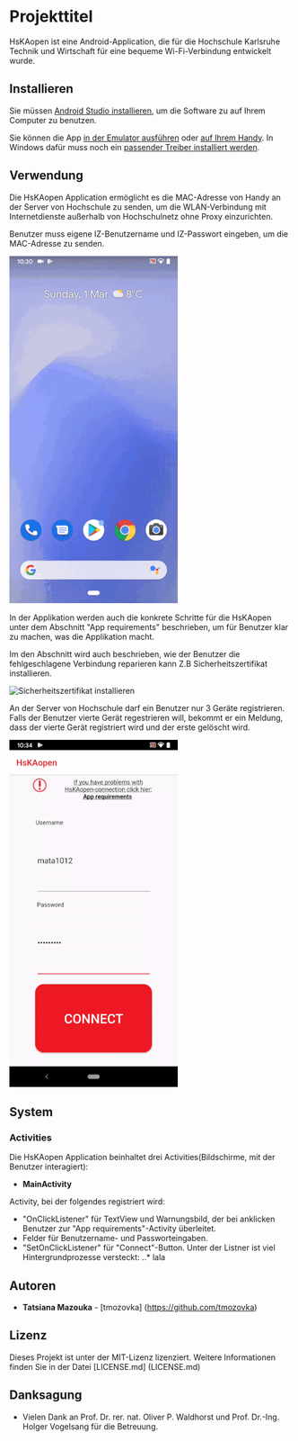 # Projekttitel

HsKAopen ist eine Android-Application, die für die Hochschule Karlsruhe Technik und Wirtschaft für eine bequeme Wi-Fi-Verbindung entwickelt wurde.

## Installieren

Sie müssen [Android Studio installieren](https://developer.android.com/studio/install), um die Software zu auf Ihrem Computer zu benutzen.

Sie können die App [in der Emulator ausführen](https://developer.android.com/studio/run/emulator) oder [auf Ihrem Handy](https://developer.android.com/studio/run/device). In Windows dafür muss noch ein [passender Treiber installiert werden](https://developer.android.com/studio/run/oem-usb). 

## Verwendung

Die HsKAopen Application ermöglicht es die MAC-Adresse von Handy an der Server von Hochschule zu senden, um die WLAN-Verbindung mit Internetdienste außerhalb von Hochschulnetz ohne Proxy einzurichten. 

Benutzer muss eigene IZ-Benutzername und IZ-Passwort eingeben, um die MAC-Adresse zu senden. 

![Connect to HsKAopen](images_for_readme/gif_use_app.gif)

In der Applikation werden auch die konkrete Schritte für die HsKAopen unter dem Abschnitt "App requirements" beschrieben, um für Benutzer klar zu machen, was die Applikation macht. 

Im den Abschnitt wird auch beschrieben, wie der Benutzer die fehlgeschlagene Verbindung reparieren kann Z.B Sicherheitszertifikat installieren.

![Sicherheitszertifikat installieren](images_for_readme/install_certificate.gif)

An der Server von Hochschule darf ein Benutzer nur 3 Geräte registrieren. Falls der Benutzer vierte Gerät regestrieren will, bekommt er ein Meldung, dass der vierte Gerät registriert wird und der erste gelöscht wird.

![Registrationsmeldung](images_for_readme/allow_just_3_devices.gif)

## System

### Activities 

Die HsKAopen Application beinhaltet drei Activities(Bildschirme, mit der Benutzer interagiert):

* **MainActivity**

Activity, bei der folgendes registriert wird:
* "OnClickListener" für TextView und Warnungsbild, der bei anklicken Benutzer zur "App requirements"-Activity überleitet. 
* Felder für Benutzername- und Passworteingaben. 
* "SetOnClickListener" für "Connect"-Button. Unter der Listner ist viel Hintergrundprozesse versteckt:
..* lala


## Autoren

* **Tatsiana Mazouka** - [tmozovka] (https://github.com/tmozovka)

## Lizenz

Dieses Projekt ist unter der MIT-Lizenz lizenziert. Weitere Informationen finden Sie in der Datei [LICENSE.md] (LICENSE.md)

## Danksagung

* Vielen Dank an Prof. Dr. rer. nat. Oliver P. Waldhorst und Prof. Dr.-Ing. Holger Vogelsang für die Betreuung. 